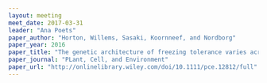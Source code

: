 ```yaml
---
layout: meeting
meet_date: 2017-03-31
leader: "Ana Poets"
paper_author: "Horton, Willems, Sasaki, Koornneef, and Nordborg"
paper_year: 2016
paper_title: "The genetic architecture of freezing tolerance varies across the range of <i>Arabidopsis thaliana</i>"
paper_journal: "PLant, Cell, and Environment"
paper_url: "http://onlinelibrary.wiley.com/doi/10.1111/pce.12812/full"
---
```


